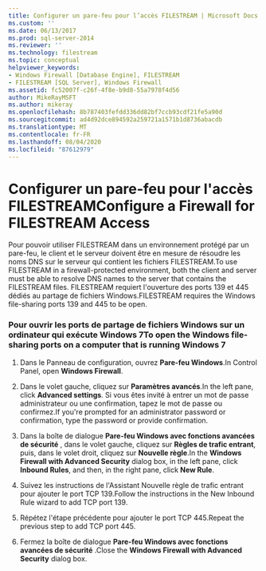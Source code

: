 ```yaml
---
title: Configurer un pare-feu pour l’accès FILESTREAM | Microsoft Docs
ms.custom: ''
ms.date: 06/13/2017
ms.prod: sql-server-2014
ms.reviewer: ''
ms.technology: filestream
ms.topic: conceptual
helpviewer_keywords:
- Windows Firewall [Database Engine], FILESTREAM
- FILESTREAM [SQL Server], Windows Firewall
ms.assetid: fc52007f-c26f-4f8e-b9d8-55a7978f4d56
author: MikeRayMSFT
ms.author: mikeray
ms.openlocfilehash: 8b787403fefdd336dd82bf7ccb93cdf21fe5a90d
ms.sourcegitcommit: ad4d92dce894592a259721a1571b1d8736abacdb
ms.translationtype: MT
ms.contentlocale: fr-FR
ms.lasthandoff: 08/04/2020
ms.locfileid: "87612979"
---
```

# <a name="configure-a-firewall-for-filestream-access"></a><span data-ttu-id="12939-102">Configurer un pare-feu pour l'accès FILESTREAM</span><span class="sxs-lookup"><span data-stu-id="12939-102">Configure a Firewall for FILESTREAM Access</span></span>
  <span data-ttu-id="12939-103">Pour pouvoir utiliser FILESTREAM dans un environnement protégé par un pare-feu, le client et le serveur doivent être en mesure de résoudre les noms DNS sur le serveur qui contient les fichiers FILESTREAM.</span><span class="sxs-lookup"><span data-stu-id="12939-103">To use FILESTREAM in a firewall-protected environment, both the client and server must be able to resolve DNS names to the server that contains the FILESTREAM files.</span></span> <span data-ttu-id="12939-104">FILESTREAM requiert l'ouverture des ports 139 et 445 dédiés au partage de fichiers Windows.</span><span class="sxs-lookup"><span data-stu-id="12939-104">FILESTREAM requires the Windows file-sharing ports 139 and 445 to be open.</span></span>  
  
### <a name="to-open-the-windows-file-sharing-ports-on-a-computer-that-is-running-windows-7"></a><span data-ttu-id="12939-105">Pour ouvrir les ports de partage de fichiers Windows sur un ordinateur qui exécute Windows 7</span><span class="sxs-lookup"><span data-stu-id="12939-105">To open the Windows file-sharing ports on a computer that is running Windows 7</span></span>  
  
1.  <span data-ttu-id="12939-106">Dans le Panneau de configuration, ouvrez **Pare-feu Windows**.</span><span class="sxs-lookup"><span data-stu-id="12939-106">In Control Panel, open **Windows Firewall**.</span></span>  
  
2.  <span data-ttu-id="12939-107">Dans le volet gauche, cliquez sur **Paramètres avancés**.</span><span class="sxs-lookup"><span data-stu-id="12939-107">In the left pane, click **Advanced settings**.</span></span> <span data-ttu-id="12939-108">Si vous êtes invité à entrer un mot de passe administrateur ou une confirmation, tapez le mot de passe ou confirmez.</span><span class="sxs-lookup"><span data-stu-id="12939-108">If you're prompted for an administrator password or confirmation, type the password or provide confirmation.</span></span>  
  
3.  <span data-ttu-id="12939-109">Dans la boîte de dialogue **Pare-feu Windows avec fonctions avancées de sécurité** , dans le volet gauche, cliquez sur **Règles de trafic entrant**, puis, dans le volet droit, cliquez sur **Nouvelle règle**.</span><span class="sxs-lookup"><span data-stu-id="12939-109">In the **Windows Firewall with Advanced Security** dialog box, in the left pane, click **Inbound Rules**, and then, in the right pane, click **New Rule**.</span></span>  
  
4.  <span data-ttu-id="12939-110">Suivez les instructions de l'Assistant Nouvelle règle de trafic entrant pour ajouter le port TCP 139.</span><span class="sxs-lookup"><span data-stu-id="12939-110">Follow the instructions in the New Inbound Rule wizard to add TCP port 139.</span></span>  
  
5.  <span data-ttu-id="12939-111">Répétez l'étape précédente pour ajouter le port TCP 445.</span><span class="sxs-lookup"><span data-stu-id="12939-111">Repeat the previous step to add TCP port 445.</span></span>  
  
6.  <span data-ttu-id="12939-112">Fermez la boîte de dialogue **Pare-feu Windows avec fonctions avancées de sécurité** .</span><span class="sxs-lookup"><span data-stu-id="12939-112">Close the **Windows Firewall with Advanced Security** dialog box.</span></span>  
  
  
